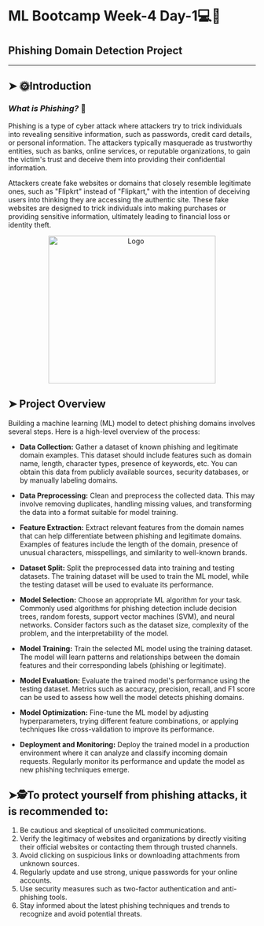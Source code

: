 # ML Bootcamp Week-4 Day-1💻👤
## Phishing Domain Detection Project 
----
## ➤ 🌞Introduction
### ***What is Phishing?*** 🎣

Phishing is a type of cyber attack where attackers try to trick individuals into revealing sensitive information, such as passwords, credit card details, or personal information. The attackers typically masquerade as trustworthy entities, such as banks, online services, or reputable organizations, to gain the victim's trust and deceive them into providing their confidential information.

Attackers create fake websites or domains that closely resemble legitimate ones, such as "Flipkrt" instead of "Flipkart," with the intention of deceiving users into thinking they are accessing the authentic site. These fake websites are designed to trick individuals into making purchases or providing sensitive information, ultimately leading to financial loss or identity theft.

<div id="header" align="center">
<img src="https://github.com/AditiF16/ML-Bootcamp/blob/master/How-to-Submit-a-Collab-File/images/phishing-img.jpg" alt="Logo" align= "center" width="340" height="300" />
</div>

## ➤ Project Overview

Building a machine learning (ML) model to detect phishing domains involves several steps. Here is a high-level overview of the process:

* **Data Collection:**  Gather a dataset of known phishing and legitimate domain examples. This dataset should include features such as domain name, length, character types, presence of keywords, etc. You can obtain this data from publicly available sources, security databases, or by manually labeling domains.

* **Data Preprocessing:**  Clean and preprocess the collected data. This may involve removing duplicates, handling missing values, and transforming the data into a format suitable for model training.

* **Feature Extraction:**  Extract relevant features from the domain names that can help differentiate between phishing and legitimate domains. Examples of features include the length of the domain, presence of unusual characters, misspellings, and similarity to well-known brands.

* **Dataset Split:**  Split the preprocessed data into training and testing datasets. The training dataset will be used to train the ML model, while the testing dataset will be used to evaluate its performance.

* **Model Selection:**  Choose an appropriate ML algorithm for your task. Commonly used algorithms for phishing detection include decision trees, random forests, support vector machines (SVM), and neural networks. Consider factors such as the dataset size, complexity of the problem, and the interpretability of the model.

* **Model Training:**  Train the selected ML model using the training dataset. The model will learn patterns and relationships between the domain features and their corresponding labels (phishing or legitimate).

* **Model Evaluation:**  Evaluate the trained model's performance using the testing dataset. Metrics such as accuracy, precision, recall, and F1 score can be used to assess how well the model detects phishing domains.

* **Model Optimization:**  Fine-tune the ML model by adjusting hyperparameters, trying different feature combinations, or applying techniques like cross-validation to improve its performance.

* **Deployment and Monitoring:**  Deploy the trained model in a production environment where it can analyze and classify incoming domain requests. Regularly monitor its performance and update the model as new phishing techniques emerge.

## ➤🕵️To protect yourself from phishing attacks, it is recommended to:

1. Be cautious and skeptical of unsolicited communications.
2. Verify the legitimacy of websites and organizations by directly visiting their official websites or contacting them through trusted channels.
3. Avoid clicking on suspicious links or downloading attachments from unknown sources.
4. Regularly update and use strong, unique passwords for your online accounts.
5. Use security measures such as two-factor authentication and anti-phishing tools.
6. Stay informed about the latest phishing techniques and trends to recognize and avoid potential threats.